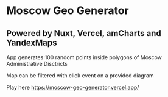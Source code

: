 # Moscow Geo Generator

## Powered by Nuxt, Vercel, amCharts and YandexMaps

App generates 100 random points inside polygons of Moscow Administrative Disctricts

Map can be filtered with click event on a provided diagram

Play here
https://moscow-geo-generator.vercel.app/
